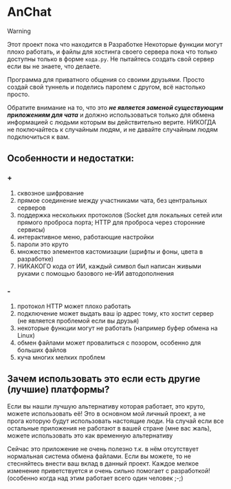 # AnChat

> [!WARNING]
> Этот проект пока что находится в Разработке
> Некоторые функции могут плохо работать, и файлы для хостинга своего сервера пока что только доступны только в форме `кода.py`.
> Не пытайтесь создать свой сервер если вы не знаете, что делаете.

Программа для приватного общения со своими друзьями.
Просто создай свой туннель и поделись паролем с другом, всё настолько просто.

Обратите внимание на то, что это ***не является заменой существующим приложениям для чата***
и должно использоваться только для обмена информацией с людьми которым вы действительно верите.
НИКОГДА не поключайтесь к случайным людям, и не давайте случайным людям подключиться к вам.

## Особенности и недостатки:
### +
1. сквозное шифрование
2. прямое соединение между участниками чата, без центральных серверов
3. поддержка нескольких протоколов (Socket для локальных сетей или прямого проброса порта; HTTP для проброса через сторонние сервисы)
4. интерактивное меню, работающие настройки
5. пароли это круто
6. множество элементов кастомизации (шрифты и фоны, цвета в разработке)
7. НИКАКОГО кода от ИИ, каждый символ был написан живыми руками с помощью базового не-ИИ автодополнения

### -
1. протокол HTTP может плохо работать
2. подключение может выдать ваш ip адрес тому, кто хостит сервер (не является проблемой если вы друзья)
3. некоторые функции могут не работать (например буфер обмена на Linux)
4. обмен файлами может провалиться с позором, особенно для больших файлов
5. куча многих мелких проблем


## Зачем использовать это если есть другие (лучшие) платформы?
Если вы нашли лучшую альтернативу которая работает, это круто, можете использовать её!
Это в основном мой личный проект, а не прога которую будут использовать настоящие люди.
На случай если все остальные приложения не работают в вашей стране (мне вас жаль), можете использовать это как временную альтернативу

Сейчас это приложение не очень полезно т.к. в нём отсутствует нормальная система обмена файлами.
Если вы можете, то не стесняйтесь внести ваш вклад в данный проект.
Каждое мелкое изменение приветствуется и очень сильно помогает с разработкой!
(особенно когда над этим работает всего один человек ;-;)

